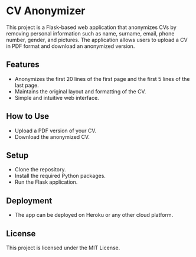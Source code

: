 # CV Anonymizer

This project is a Flask-based web application that anonymizes CVs by removing personal information such as name, surname, email, phone number, gender, and pictures. The application allows users to upload a CV in PDF format and download an anonymized version.

## Features
- Anonymizes the first 20 lines of the first page and the first 5 lines of the last page.
- Maintains the original layout and formatting of the CV.
- Simple and intuitive web interface.

## How to Use
- Upload a PDF version of your CV.
- Download the anonymized CV.

## Setup
- Clone the repository.
- Install the required Python packages.
- Run the Flask application.

## Deployment
- The app can be deployed on Heroku or any other cloud platform.

## License
This project is licensed under the MIT License.
